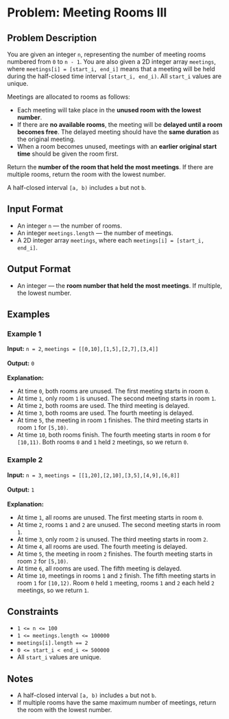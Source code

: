 
# Problem: Meeting Rooms III

## Problem Description
You are given an integer `n`, representing the number of meeting rooms numbered from `0` to `n - 1`. You are also given a 2D integer array `meetings`, where `meetings[i] = [start_i, end_i]` means that a meeting will be held during the half-closed time interval `[start_i, end_i)`. All `start_i` values are unique.

Meetings are allocated to rooms as follows:
- Each meeting will take place in the **unused room with the lowest number**.
- If there are **no available rooms**, the meeting will be **delayed until a room becomes free**. The delayed meeting should have the **same duration** as the original meeting.
- When a room becomes unused, meetings with an **earlier original start time** should be given the room first.

Return the **number of the room that held the most meetings**. If there are multiple rooms, return the room with the lowest number.

A half-closed interval `[a, b)` includes `a` but not `b`.

## Input Format
- An integer `n` — the number of rooms.
- An integer `meetings.length` — the number of meetings.
- A 2D integer array `meetings`, where each `meetings[i] = [start_i, end_i]`.

## Output Format
- An integer — the **room number that held the most meetings**. If multiple, the lowest number.

## Examples

### Example 1
**Input:**
`n = 2`, `meetings = [[0,10],[1,5],[2,7],[3,4]]`<br/>
<br/>
**Output:**
`0`<br/>
<br/>
**Explanation:**
- At time `0`, both rooms are unused. The first meeting starts in room `0`.
- At time `1`, only room `1` is unused. The second meeting starts in room `1`.
- At time `2`, both rooms are used. The third meeting is delayed.
- At time `3`, both rooms are used. The fourth meeting is delayed.
- At time `5`, the meeting in room `1` finishes. The third meeting starts in room `1` for `[5,10)`.
- At time `10`, both rooms finish. The fourth meeting starts in room `0` for `[10,11)`.
Both rooms `0` and `1` held `2` meetings, so we return `0`.

### Example 2
**Input:**
`n = 3`, `meetings = [[1,20],[2,10],[3,5],[4,9],[6,8]]`<br/>
<br/>
**Output:**
`1`<br/>
<br/>
**Explanation:**
- At time `1`, all rooms are unused. The first meeting starts in room `0`.
- At time `2`, rooms `1` and `2` are unused. The second meeting starts in room `1`.
- At time `3`, only room `2` is unused. The third meeting starts in room `2`.
- At time `4`, all rooms are used. The fourth meeting is delayed.
- At time `5`, the meeting in room `2` finishes. The fourth meeting starts in room `2` for `[5,10)`.
- At time `6`, all rooms are used. The fifth meeting is delayed.
- At time `10`, meetings in rooms `1` and `2` finish. The fifth meeting starts in room `1` for `[10,12)`.
Room `0` held `1` meeting, rooms `1` and `2` each held `2` meetings, so we return `1`.

## Constraints
- `1 <= n <= 100`
- `1 <= meetings.length <= 100000`
- `meetings[i].length == 2`
- `0 <= start_i < end_i <= 500000`
- All `start_i` values are unique.

## Notes
- A half-closed interval `[a, b)` includes `a` but not `b`.
- If multiple rooms have the same maximum number of meetings, return the room with the lowest number.


